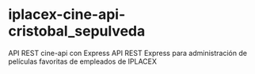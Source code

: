 # iplacex-cine-api-cristobal_sepulveda
 API REST cine-api con Express
API REST Express para administración de películas favoritas de empleados de IPLACEX
